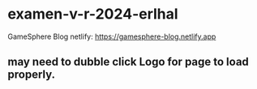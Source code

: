 # examen-v-r-2024-erlhal

GameSphere Blog
netlify: https://gamesphere-blog.netlify.app

## may need to dubble click Logo for page to load properly.
